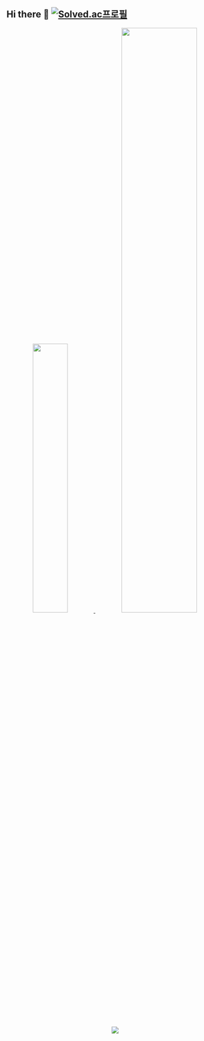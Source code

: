 ## Hi there 👋 [![Solved.ac프로필](http://mazassumnida.wtf/api/mini/generate_badge?boj=regular_kim)](https://solved.ac/regular_kim)

<div align="center">
    
<a href="https://github.com/anuraghazra/github-readme-stats">
    <img src="https://github-readme-stats.vercel.app/api/top-langs/?username=kimregular&layout=donut&show_icons=true&theme=github-compac&hide_border=true&bg_color=00ff0000&icon_color=26A641&text_color=FFFFFF&title_color=FFFFFF&count_private=true" width=40% />
</a>

<a href="https://github.com/anuraghazra/github-readme-stats">
  <img src="https://github-readme-stats.vercel.app/api?username=kimregular&show_icons=true&theme=github-compact&hide_border=true&bg_color=00ff0000&icon_color=26A641&ring_color=26A641&text_color=FFFFFF&title_color=FFFFFF&count_private=true" width=59% />
</a>

<br>
<br>

<a href="https://github.com/ashutosh00710/github-readme-activity-graph">
    <img src="https://github-readme-activity-graph.vercel.app/graph?username=kimregular&theme=github-compact&color=FFFFFF&hide_border=true&days=35"/>
</a>
</div>
